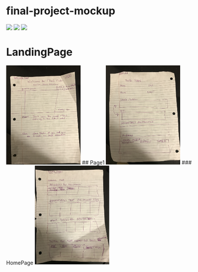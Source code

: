 # final-project-mockup

![](images/IMG_1115.JPG)
![](images/IMG_1116.JPG)
![](images/IMG_1117.JPG)
# LandingPage
<img width="200px" src="/IMG_1115.JPG"/>
## Page1
<img width="200px" src="/IMG_1116.JPG"/>
### HomePage
<img width="200px" src="/IMG_1117.JPG"/>

